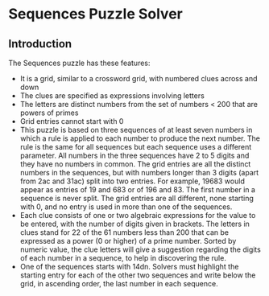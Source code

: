 # Sequences Puzzle Solver

## Introduction

The Sequences puzzle has these features:

-   It is a grid, similar to a crossword grid, with numbered clues across and down
-   The clues are specified as expressions involving letters
-   The letters are distinct numbers from the set of numbers < 200 that are powers of primes
-   Grid entries cannot start with 0
-   This puzzle is based on three sequences of at least seven numbers in which a rule is applied to each number to produce the next number. The rule is the same for all sequences but each sequence uses a different parameter. All numbers in the three sequences have 2 to 5 digits and they have no numbers in common. The grid entries are all the distinct numbers in the sequences, but with numbers longer than 3 digits (apart from 2ac and 31ac) split into two entries. For example, 19683 would appear as entries of 19 and 683 or of 196 and 83. The first number in a sequence is never split. The grid entries are all different, none starting with 0, and no entry is used in more than one of the sequences.
-   Each clue consists of one or two algebraic expressions for the value to be entered, with the number of digits given in brackets. The letters in clues stand for 22 of the 61 numbers less than 200 that can be expressed as a power (0 or higher) of a prime number. Sorted by numeric value, the clue letters will give a suggestion regarding the digits of each number in a sequence, to help in discovering the rule.
-   One of the sequences starts with 14dn. Solvers must highlight the starting entry for each of the other two sequences and write below the grid, in ascending order, the last number in each sequence.
